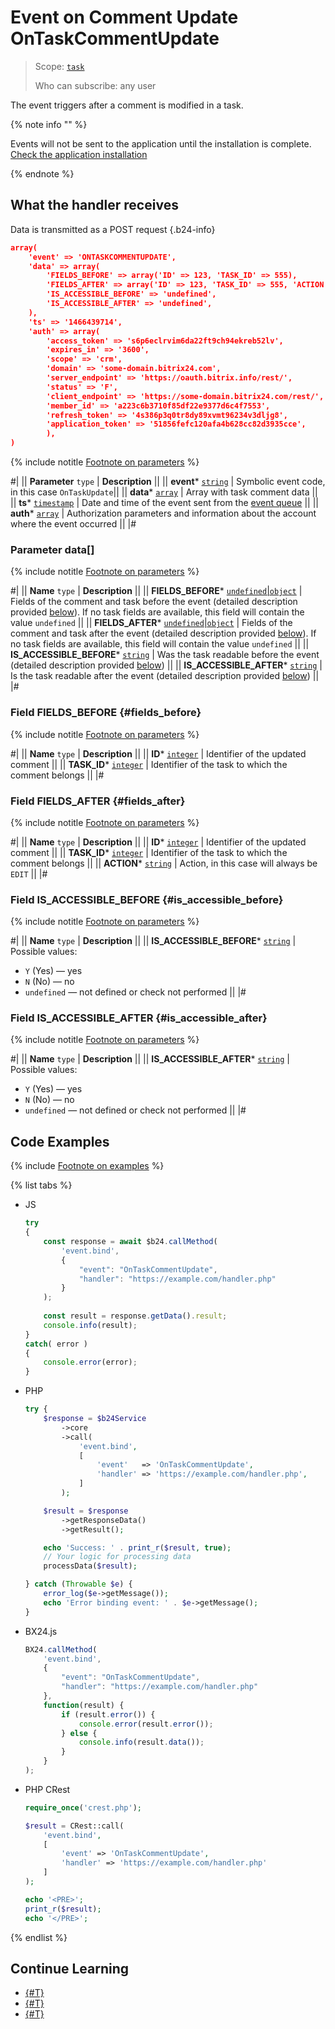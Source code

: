 # Event on Comment Update OnTaskCommentUpdate

> Scope: [`task`](../../../scopes/permissions.md)
>
> Who can subscribe: any user

The event triggers after a comment is modified in a task.

{% note info "" %}

Events will not be sent to the application until the installation is complete. [Check the application installation](../../../../settings/app-installation/installation-finish.md)

{% endnote %}

## What the handler receives

Data is transmitted as a POST request {.b24-info}

```json
array(
    'event' => 'ONTASKCOMMENTUPDATE',
    'data' => array(
        'FIELDS_BEFORE' => array('ID' => 123, 'TASK_ID' => 555),
        'FIELDS_AFTER' => array('ID' => 123, 'TASK_ID' => 555, 'ACTION' => 'EDIT'),
        'IS_ACCESSIBLE_BEFORE' => 'undefined',
        'IS_ACCESSIBLE_AFTER' => 'undefined',
    ),
    'ts' => '1466439714',
    'auth' => array(
        'access_token' => 's6p6eclrvim6da22ft9ch94ekreb52lv',
        'expires_in' => '3600',
        'scope' => 'crm',
        'domain' => 'some-domain.bitrix24.com',
        'server_endpoint' => 'https://oauth.bitrix.info/rest/',
        'status' => 'F',
        'client_endpoint' => 'https://some-domain.bitrix24.com/rest/',
        'member_id' => 'a223c6b3710f85df22e9377d6c4f7553',
        'refresh_token' => '4s386p3q0tr8dy89xvmt96234v3dljg8',
        'application_token' => '51856fefc120afa4b628cc82d3935cce',
        ),
)
```

{% include notitle [Footnote on parameters](../../../../_includes/required.md) %}

#|
|| **Parameter**
`type` | **Description** ||
|| **event***
[`string`](../../../data-types.md) | Symbolic event code, in this case `OnTaskUpdate`||
|| **data***
[`array`](../../../data-types.md) | Array with task comment data ||
|| **ts***
[`timestamp`](../../../data-types.md) | Date and time of the event sent from the [event queue](../../../events/index.md) ||
|| **auth***
[`array`](../../../data-types.md) | Authorization parameters and information about the account where the event occurred ||
|#

### Parameter data[]

{% include notitle [Footnote on parameters](../../../../_includes/required.md) %}

#|
|| **Name**
`type` | **Description** ||
|| **FIELDS_BEFORE***
[`undefined`\|`object`](../../../data-types.md) | Fields of the comment and task before the event (detailed description provided [below](#fields_before)). If no task fields are available, this field will contain the value `undefined` ||
|| **FIELDS_AFTER***
[`undefined`\|`object`](../../../data-types.md) | Fields of the comment and task after the event (detailed description provided [below](#fields_after)). If no task fields are available, this field will contain the value `undefined` ||
|| **IS_ACCESSIBLE_BEFORE***
[`string`](../../../data-types.md) | Was the task readable before the event (detailed description provided [below](#is_accessible_before)) ||
|| **IS_ACCESSIBLE_AFTER***
[`string`](../../../data-types.md) | Is the task readable after the event (detailed description provided [below](#is_accessible_after)) ||
|#

### Field FIELDS_BEFORE {#fields_before}

{% include notitle [Footnote on parameters](../../../../_includes/required.md) %}

#|
|| **Name**
`type` | **Description** ||
|| **ID***
[`integer`](../../../data-types.md) | Identifier of the updated comment ||
|| **TASK_ID***
[`integer`](../../../data-types.md) | Identifier of the task to which the comment belongs ||
|#

### Field FIELDS_AFTER {#fields_after}

{% include notitle [Footnote on parameters](../../../../_includes/required.md) %}

#|
|| **Name**
`type` | **Description** ||
|| **ID***
[`integer`](../../../data-types.md) | Identifier of the updated comment ||
|| **TASK_ID***
[`integer`](../../../data-types.md) | Identifier of the task to which the comment belongs ||
|| **ACTION***
[`string`](../../../data-types.md) | Action, in this case will always be `EDIT` ||
|#

### Field IS_ACCESSIBLE_BEFORE {#is_accessible_before}

{% include notitle [Footnote on parameters](../../../../_includes/required.md) %}

#|
|| **Name**
`type` | **Description** ||
|| **IS_ACCESSIBLE_BEFORE***
[`string`](../../../data-types.md) | Possible values:
- `Y` (Yes) — yes
- `N` (No) — no
- `undefined` — not defined or check not performed ||
  |#

### Field IS_ACCESSIBLE_AFTER {#is_accessible_after}

{% include notitle [Footnote on parameters](../../../../_includes/required.md) %}

#|
|| **Name**
`type` | **Description** ||
|| **IS_ACCESSIBLE_AFTER***
[`string`](../../../data-types.md) | Possible values:
- `Y` (Yes) — yes
- `N` (No) — no
- `undefined` — not defined or check not performed ||
  |#

## Code Examples

{% include [Footnote on examples](../../../../_includes/examples.md) %}

{% list tabs %}

- JS


    ```js
    try
    {
    	const response = await $b24.callMethod(
    		'event.bind',
    		{
    			"event": "OnTaskCommentUpdate",
    			"handler": "https://example.com/handler.php"
    		}
    	);
    	
    	const result = response.getData().result;
    	console.info(result);
    }
    catch( error )
    {
    	console.error(error);
    }
    ```

- PHP


    ```php
    try {
        $response = $b24Service
            ->core
            ->call(
                'event.bind',
                [
                    'event'   => 'OnTaskCommentUpdate',
                    'handler' => 'https://example.com/handler.php',
                ]
            );
    
        $result = $response
            ->getResponseData()
            ->getResult();
    
        echo 'Success: ' . print_r($result, true);
        // Your logic for processing data
        processData($result);
    
    } catch (Throwable $e) {
        error_log($e->getMessage());
        echo 'Error binding event: ' . $e->getMessage();
    }
    ```

- BX24.js

    ```js
    BX24.callMethod(
        'event.bind',
        {
            "event": "OnTaskCommentUpdate",
            "handler": "https://example.com/handler.php"
        },
        function(result) {
            if (result.error()) {
                console.error(result.error());
            } else {
                console.info(result.data());
            }
        }
    );
    ```

- PHP CRest

    ```php
    require_once('crest.php');

    $result = CRest::call(
        'event.bind',
        [
            'event' => 'OnTaskCommentUpdate',
            'handler' => 'https://example.com/handler.php'
        ]
    );

    echo '<PRE>';
    print_r($result);
    echo '</PRE>';
    ```

{% endlist %}

## Continue Learning

- [{#T}](./index.md)
- [{#T}](./on-task-comment-add.md)
- [{#T}](./on-task-comment-delete.md)